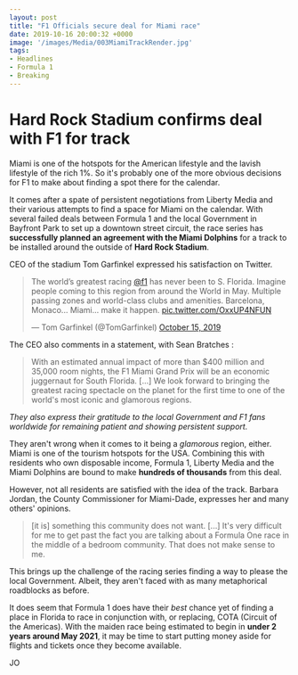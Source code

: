 ```yaml
---
layout: post
title: "F1 Officials secure deal for Miami race"
date: 2019-10-16 20:00:32 +0000
image: '/images/Media/003MiamiTrackRender.jpg'
tags:
- Headlines
- Formula 1
- Breaking
---
```


# Hard Rock Stadium confirms deal with F1 for track

Miami is one of the hotspots for the American lifestyle and the lavish lifestyle of the rich 1%. So it's probably one of the more obvious decisions for F1 to make about finding a spot there for the calendar.

It comes after a spate of persistent negotiations from Liberty Media and their various attempts to find a space for Miami on the calendar. With several failed deals between Formula 1 and the local Government in Bayfront Park to set up a downtown street circuit, the race series has **successfully planned an agreement with the Miami Dolphins** for a track to be installed around the outside of **Hard Rock Stadium**.

CEO of the stadium Tom Garfinkel expressed his satisfaction on Twitter.

<blockquote class="twitter-tweet"><p lang="en" dir="ltr">The world’s greatest racing <a href="https://twitter.com/F1?ref_src=twsrc%5Etfw">@f1</a> has never been to S. Florida. Imagine people coming to this region from around the World in May. Multiple passing zones and world-class clubs and amenities. Barcelona, Monaco... Miami... make it happen. <a href="https://t.co/OxxUP4NFUN">pic.twitter.com/OxxUP4NFUN</a></p>&mdash; Tom Garfinkel (@TomGarfinkel) <a href="https://twitter.com/TomGarfinkel/status/1184203087831060480?ref_src=twsrc%5Etfw">October 15, 2019</a></blockquote> <script async src="https://platform.twitter.com/widgets.js" charset="utf-8"></script>

The CEO also comments in a statement, with Sean Bratches :

> With an estimated annual impact of more than $400 million and 35,000 room nights, the F1 Miami Grand Prix will be an economic juggernaut for South Florida. [...] We look forward to bringing the greatest racing spectacle on the planet for the first time to one of the world's most iconic and glamorous regions.

*They also express their gratitude to the local Government and F1 fans worldwide for remaining patient and showing persistent support.*

They aren't wrong when it comes to it being a *glamorous* region, either. Miami is one of the tourism hotspots for the USA. Combining this with residents who own disposable income, Formula 1, Liberty Media and the Miami Dolphins are bound to make **hundreds of thousands** from this deal.

However, not all residents are satisfied with the idea of the track. Barbara Jordan, the County Commissioner for Miami-Dade, expresses her and many others' opinions.

> [it is] something this community does not want. [...] It's very difficult for me to get past the fact you are talking about a Formula One race in the middle of a bedroom community. That does not make sense to me.

This brings up the challenge of the racing series finding a way to please the local Government. Albeit, they aren't faced with as many metaphorical roadblocks as before.

It does seem that Formula 1 does have their *best* chance yet of finding a place in Florida to race in conjunction with, or replacing, COTA (Circuit of the Americas). With the maiden race being estimated to begin in **under 2 years around May 2021**, it may be time to start putting money aside for flights and tickets once they become available.

JO
